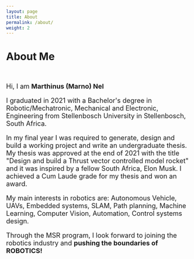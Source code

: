 ```yaml
---
layout: page
title: About
permalink: /about/
weight: 2
---
```


# **About Me**
<br>
<font size="+1">
<!-- Hi, I am <b>Jiasen (Jason) Zheng</b> :wave:.<br> -->

Hi, I am <b>Marthinus (Marno) Nel</b><br>
  
I graduated in 2021 with a Bachelor's degree in Robotic/Mechatronic, Mechanical and Electronic, Engineering from Stellenbosch University in Stellenbosch, South Africa.

In my final year I was required to generate, design and build a working project and write an undergraduate thesis.  My thesis was approved at the end of 2021 with the title "Design and build a Thrust vector controlled model rocket" and it was inspired by a fellow South Africa, Elon Musk. I achieved a Cum Laude grade for my thesis and won an award.

My main interests in robotics are: Autonomous Vehicle, UAVs, Embedded systems, SLAM, Path planning, Machine Learning, Computer Vision,  Automation,  Control systems design.

Through the MSR program, I look forward to joining the robotics industry and <b>pushing the boundaries of ROBOTICS!</b>
</font>

  
<!-- I am currently a student in the M.S. <b>Robotics</b> program at Northwestern University. Before Northwestern, I received my Bachelor's degree in Mechanical Engineering from Union College, where I developed various skills in mechanical design, engineering simulations, and mathematics. I am interested in the <b>Autonomous Vehicle</b> industry, and my projects involve <b>Perception</b>, <b>SLAM</b>, <b>Planning</b>, etc. -->


<!-- <div class="row">
{% include about/skills.html title="Programming Languages" source=site.data.programming-skills %}
{% include about/skills.html title="Engineering Skills" source=site.data.other-skills %}
</div> -->
